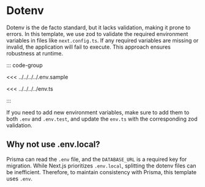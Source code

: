 # Dotenv

Dotenv is the de facto standard, but it lacks validation, making it prone to errors. In this template, we use zod to validate the required environment variables in files like `next.config.ts`. If any required variables are missing or invalid, the application will fail to execute. This approach ensures robustness at runtime.

::: code-group

<<< ../../../../.env.sample

<<< ../../../../env.ts

:::

If you need to add new environment variables, make sure to add them to both `.env` and `.env.test`, and update the `env.ts` with the corresponding zod validation.

## Why not use .env.local?

Prisma can read the `.env` file, and the `DATABASE_URL` is a required key for migration. While Next.js prioritizes `.env.local`, splitting the dotenv files can be inefficient. Therefore, to maintain consistency with Prisma, this template uses `.env`.
